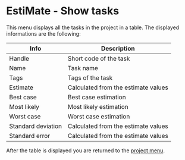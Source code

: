 # EstiMate - Show tasks

This menu displays all the tasks in the project in a table.
The displayed informations are the following:

| Info               | Description |
|--------------------|-------------|
| Handle             | Short code of the task
| Name               | Task name
| Tags               | Tags of the task
| Estimate           | Calculated from the estimate values
| Best case          | Best case estimation
| Most likely        | Most likely estimation
| Worst case         | Worst case estimation
| Standard deviation | Calculated from the estimate values
| Standard error     | Calculated from the estimate values

After the table is displayed you are returned to the [project menu](./project-menu.md).